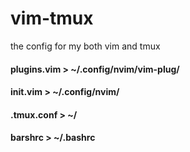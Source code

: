# vim-tmux
the config for my both vim and tmux

#### plugins.vim >  ~/.config/nvim/vim-plug/
#### init.vim    >  ~/.config/nvim/
#### .tmux.conf  >  ~/
#### barshrc     >  ~/.bashrc

